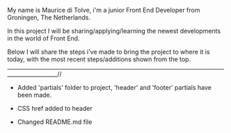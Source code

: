 My name is Maurice di Tolve, i'm a junior Front End Developer from Groningen, The Netherlands.

In this project I will be sharing/applying/learning the newest developments in the world of Front End.




Below I will share the steps i've made to bring the project to where it is today, with the most recent steps/additions shown from the top.
________________________________________________________________________________________________//



- Added 'partials' folder to project, 'header' and 'footer' partials have been made.

- CSS href added to header

- Changed README.md file
